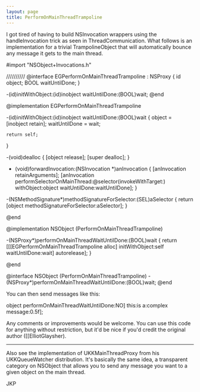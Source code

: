 ```yaml
---
layout: page
title: PerformOnMainThreadTrampoline
---
```


I got tired of having to build NSInvocation wrappers using the handleInvocation trick as seen in ThreadCommunication. What follows is an implementation for a trivial TrampolineObject that will automatically bounce any message it gets to the main thread.

    
#import "NSObject+Invocations.h"

//////////
@interface EGPerformOnMainThreadTrampoline : NSProxy {
	id object;
	BOOL waitUntilDone;
}

-(id)initWithObject:(id)inobject waitUntilDone:(BOOL)wait;
@end

@implementation EGPerformOnMainThreadTrampoline

-(id)initWithObject:(id)inobject waitUntilDone:(BOOL)wait
{
	object = [inobject retain];
	waitUntilDone = wait;

	return self;
}

-(void)dealloc
{
	[object release];
	[super dealloc];
}

- (void)forwardInvocation:(NSInvocation *)anInvocation 
{
	[anInvocation retainArguments];
	[anInvocation performSelectorOnMainThread:@selector(invokeWithTarget:)
							 withObject:object 
						  waitUntilDone:waitUntilDone];
}

-(NSMethodSignature*)methodSignatureForSelector:(SEL)aSelector
{
    return [object methodSignatureForSelector:aSelector];
}

@end

@implementation NSObject (PerformOnMainThreadTrampoline)

-(NSProxy*)performOnMainThreadWaitUntilDone:(BOOL)wait
{
	return [[[EGPerformOnMainThreadTrampoline alloc] initWithObject:self waitUntilDone:wait] autorelease];
}

@end


    
@interface NSObject (PerformOnMainThreadTrampoline)
-(NSProxy*)performOnMainThreadWaitUntilDone:(BOOL)wait;
@end


You can then send messages like this:

    
object performOnMainThreadWaitUntilDone:NO] this:is a:complex message:0.5f];


Any comments or improvements would be welcome. You can use this code for anything without restriction, but it'd be nice if you'd credit the original author ([[ElliotGlaysher).

----

Also see the implementation of UKKMainThreadProxy from his UKKQueueWatcher distribution.  It's basically the same idea, a transparent category on NSObject that allows you to send any message you want to a given object on the main thread.

JKP

